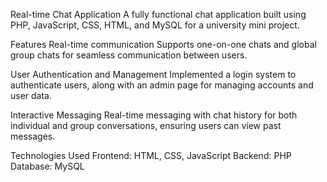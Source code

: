 Real-time Chat Application
A fully functional chat application built using PHP, JavaScript, CSS, HTML, and MySQL for a university mini project.

Features
Real-time communication
Supports one-on-one chats and global group chats for seamless communication between users.

User Authentication and Management
Implemented a login system to authenticate users, along with an admin page for managing accounts and user data.

Interactive Messaging
Real-time messaging with chat history for both individual and group conversations, ensuring users can view past messages.

Technologies Used
Frontend: HTML, CSS, JavaScript
Backend: PHP
Database: MySQL

